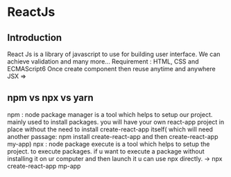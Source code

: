 # ReactJs
## Introduction
React Js is a library of javascript to use for building user interface.
We can achieve validation and many more...
Requirement : HTML, CSS and ECMAScript6
Once create component then reuse anytime and anywhere
JSX =>

## npm vs npx vs yarn
npm : node package manager is a tool which helps to setup our project.
      mainly used to install packages.
      you will have your own react-app project in place without the need to install create-react-app itself( which will need another passage: npm install create-react-app and then create-react-app my-app)
npx : node package execute is a tool which helps to setup the project.
      to execute packages.
      if u want to execute a package without installing it on ur computer 
      and then launch it u can use npx directly.
      -> npx create-react-app mp-app

